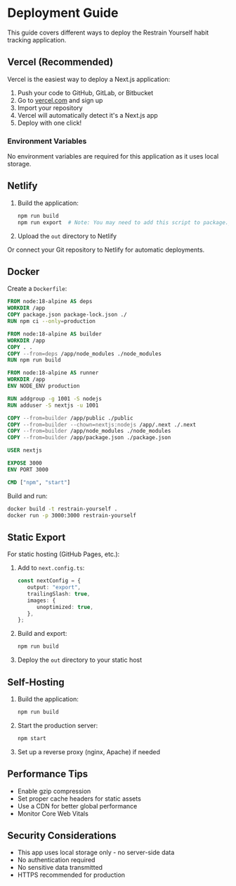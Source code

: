 # Deployment Guide

This guide covers different ways to deploy the Restrain Yourself habit tracking application.

## Vercel (Recommended)

Vercel is the easiest way to deploy a Next.js application:

1. Push your code to GitHub, GitLab, or Bitbucket
2. Go to [vercel.com](https://vercel.com) and sign up
3. Import your repository
4. Vercel will automatically detect it's a Next.js app
5. Deploy with one click!

### Environment Variables

No environment variables are required for this application as it uses local storage.

## Netlify

1. Build the application:

   ```bash
   npm run build
   npm run export  # Note: You may need to add this script to package.json
   ```

2. Upload the `out` directory to Netlify

Or connect your Git repository to Netlify for automatic deployments.

## Docker

Create a `Dockerfile`:

```dockerfile
FROM node:18-alpine AS deps
WORKDIR /app
COPY package.json package-lock.json ./
RUN npm ci --only=production

FROM node:18-alpine AS builder
WORKDIR /app
COPY . .
COPY --from=deps /app/node_modules ./node_modules
RUN npm run build

FROM node:18-alpine AS runner
WORKDIR /app
ENV NODE_ENV production

RUN addgroup -g 1001 -S nodejs
RUN adduser -S nextjs -u 1001

COPY --from=builder /app/public ./public
COPY --from=builder --chown=nextjs:nodejs /app/.next ./.next
COPY --from=builder /app/node_modules ./node_modules
COPY --from=builder /app/package.json ./package.json

USER nextjs

EXPOSE 3000
ENV PORT 3000

CMD ["npm", "start"]
```

Build and run:

```bash
docker build -t restrain-yourself .
docker run -p 3000:3000 restrain-yourself
```

## Static Export

For static hosting (GitHub Pages, etc.):

1. Add to `next.config.ts`:

   ```typescript
   const nextConfig = {
      output: "export",
      trailingSlash: true,
      images: {
         unoptimized: true,
      },
   };
   ```

2. Build and export:

   ```bash
   npm run build
   ```

3. Deploy the `out` directory to your static host

## Self-Hosting

1. Build the application:

   ```bash
   npm run build
   ```

2. Start the production server:

   ```bash
   npm start
   ```

3. Set up a reverse proxy (nginx, Apache) if needed

## Performance Tips

-  Enable gzip compression
-  Set proper cache headers for static assets
-  Use a CDN for better global performance
-  Monitor Core Web Vitals

## Security Considerations

-  This app uses local storage only - no server-side data
-  No authentication required
-  No sensitive data transmitted
-  HTTPS recommended for production
